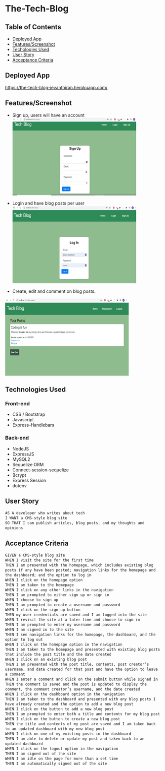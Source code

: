# The-Tech-Blog


## Table of Contents
* [Deployed App](#deployedapp)
* [Features/Screenshot](#screenshot)
* [Techologies Used](#technologiesused)
* [User Story](#userstory)
* [Acceptance Criteria](#acceptancecriteria)


## Deployed App
https://the-tech-blog-jeyanthiran.herokuapp.com/

## Features/Screenshot

* Sign up, users will have an account </br>
<img src="public/images/techblogss2.JPG" width=400 height = 250> </br>

* Login and have blog posts per user </br>
<img src="public/images/techblogss1.JPG" width=400 height = 250> </br>

* Create, edit and comment on blog posts. </br>
<img src="public/images/techblogss.JPG" width=400 height = 250>


## Technologies Used
### Front-end
* CSS / Bootstrap
* Javascript
* Express-Handlebars

### Back-end
* NodeJS
* ExpressJS
* MySQL2
* Sequelize ORM
* Connect-session-sequelize
* Bcrypt
* Express Session
* dotenv

## User Story
```
AS A developer who writes about tech
I WANT a CMS-style blog site
SO THAT I can publish articles, blog posts, and my thoughts and opinions
```

## Acceptance Criteria
```
GIVEN a CMS-style blog site
WHEN I visit the site for the first time
THEN I am presented with the homepage, which includes existing blog posts if any have been posted; navigation links for the homepage and the dashboard; and the option to log in
WHEN I click on the homepage option
THEN I am taken to the homepage
WHEN I click on any other links in the navigation
THEN I am prompted to either sign up or sign in
WHEN I choose to sign up
THEN I am prompted to create a username and password
WHEN I click on the sign-up button
THEN my user credentials are saved and I am logged into the site
WHEN I revisit the site at a later time and choose to sign in
THEN I am prompted to enter my username and password
WHEN I am signed in to the site
THEN I see navigation links for the homepage, the dashboard, and the option to log out
WHEN I click on the homepage option in the navigation
THEN I am taken to the homepage and presented with existing blog posts that include the post title and the date created
WHEN I click on an existing blog post
THEN I am presented with the post title, contents, post creator’s username, and date created for that post and have the option to leave a comment
WHEN I enter a comment and click on the submit button while signed in
THEN the comment is saved and the post is updated to display the comment, the comment creator’s username, and the date created
WHEN I click on the dashboard option in the navigation
THEN I am taken to the dashboard and presented with any blog posts I have already created and the option to add a new blog post
WHEN I click on the button to add a new blog post
THEN I am prompted to enter both a title and contents for my blog post
WHEN I click on the button to create a new blog post
THEN the title and contents of my post are saved and I am taken back to an updated dashboard with my new blog post
WHEN I click on one of my existing posts in the dashboard
THEN I am able to delete or update my post and taken back to an updated dashboard
WHEN I click on the logout option in the navigation
THEN I am signed out of the site
WHEN I am idle on the page for more than a set time
THEN I am automatically signed out of the site 
```
